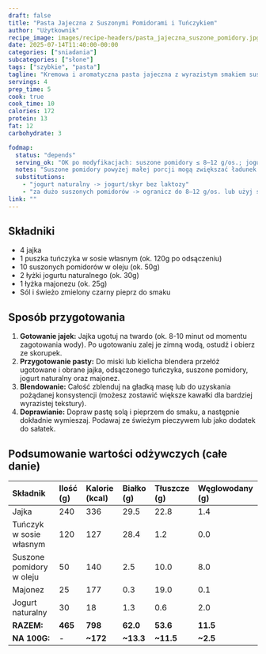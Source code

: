 ```yaml
---
draft: false
title: "Pasta Jajeczna z Suszonymi Pomidorami i Tuńczykiem"
author: "Użytkownik"
recipe_image: images/recipe-headers/pasta_jajeczna_suszone_pomidory.jpg
date: 2025-07-14T11:40:00-00:00
categories: ["sniadania"]
subcategories: ["słone"]
tags: ["szybkie", "pasta"]
tagline: "Kremowa i aromatyczna pasta jajeczna z wyrazistym smakiem suszonych pomidorów i tuńczyka."
servings: 4
prep_time: 5
cook: true
cook_time: 10
calories: 172
protein: 13
fat: 12
carbohydrate: 3

fodmap:
  status: "depends"
  serving_ok: "OK po modyfikacjach: suszone pomidory ≤ 8–12 g/os.; jogurt bez laktozy"
  notes: "Suszone pomidory powyżej małej porcji mogą zwiększać ładunek FODMAP – ogranicz do ~1–2 kawałków na osobę. Nabiał wybieraj bez laktozy."
  substitutions:
    - "jogurt naturalny -> jogurt/skyr bez laktozy"
    - "za dużo suszonych pomidorów -> ogranicz do 8–12 g/os. lub użyj świeżych w małej ilości"
link: ""
---
```


## Składniki
*   4 jajka
*   1 puszka tuńczyka w sosie własnym (ok. 120g po odsączeniu)
*   10 suszonych pomidorów w oleju (ok. 50g)
*   2 łyżki jogurtu naturalnego (ok. 30g)
*   1 łyżka majonezu (ok. 25g)
*   Sól i świeżo zmielony czarny pieprz do smaku

## Sposób przygotowania
1.  **Gotowanie jajek:** Jajka ugotuj na twardo (ok. 8-10 minut od momentu zagotowania wody). Po ugotowaniu zalej je zimną wodą, ostudź i obierz ze skorupek.
2.  **Przygotowanie pasty:** Do miski lub kielicha blendera przełóż ugotowane i obrane jajka, odsączonego tuńczyka, suszone pomidory, jogurt naturalny oraz majonez.
3.  **Blendowanie:** Całość zblenduj na gładką masę lub do uzyskania pożądanej konsystencji (możesz zostawić większe kawałki dla bardziej wyrazistej tekstury).
4.  **Doprawianie:** Dopraw pastę solą i pieprzem do smaku, a następnie dokładnie wymieszaj. Podawaj ze świeżym pieczywem lub jako dodatek do sałatek.

## Podsumowanie wartości odżywczych (całe danie)

| Składnik | Ilość (g) | Kalorie (kcal) | Białko (g) | Tłuszcze (g) | Węglowodany (g) |
| :--- | :--- | :--- | :--- | :--- | :--- |
| Jajka | 240 | 336 | 29.5 | 22.8 | 1.4 |
| Tuńczyk w sosie własnym | 120 | 127 | 28.4 | 1.2 | 0.0 |
| Suszone pomidory w oleju | 50 | 140 | 2.5 | 10.0 | 8.0 |
| Majonez | 25 | 177 | 0.3 | 19.0 | 0.1 |
| Jogurt naturalny | 30 | 18 | 1.3 | 0.6 | 2.0 |
| **RAZEM:** | **465** | **798** | **62.0** | **53.6** | **11.5** |
| **NA 100G:** | - | **~172** | **~13.3** | **~11.5** | **~2.5** |